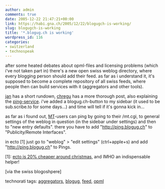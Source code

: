 ```yaml
---
author: admin
comments: true
date: 2005-12-22 21:47:21+00:00
link: https://habi.gna.ch/2005/12/22/blogugch-is-working/
slug: blogugch-is-working
title: '*.blogug.ch is working'
wordpress_id: 116
categories:
- switzerland
- technospeak
---
```



after some heated debates about opml-files and licensing problems (which i've not taken part in) there's a new open swiss weblog directory, where every blogging person should add their feed. as far as i understand it, it's supposed to become a complete repository of all swiss feeds, where people then can build services with it (aggregators and other tools).



[jan](https://pieceoplastic.com/index.php/2134/blogugch-is-functional/) has a short rundown, [chregu](http://blog.bitflux.ch/archive/2005/12/21/blogug-ch.html) has a more thorough post, also explaining the [ping-service](http://ping.blogug.ch/). i've added a blogug.ch-button to my sidebar (it used to be sub.scribe.to for some days...) and time will tell if it's gonna kick in...



as far as i found out, [MT](http://www.sixapart.com/movabletype/)-users can ping by going to their /mt.cgi, to general settings of the weblog in question (in the sidebar under settings) and then to "new entry defaults". there you have to add "http://ping.blogug.ch" to "Publicity/Remote Interfaces".



in ecto [1] just go to "weblog" > "edit settings" (ctrl+apple+s) and add "http://ping.blogug.ch" to Pings.



[1]: [ecto is 20% cheaper around christmas](http://ecto.kung-foo.tv/archives/001593.php), and IMHO an indispensable helper!



[via the swiss blogoshpere]





technorati tags: [aggregators](http://www.technorati.com/tag/aggregators), [blogug](http://www.technorati.com/tag/blogug), [feed](http://www.technorati.com/tag/feed), [opml](http://www.technorati.com/tag/opml)
